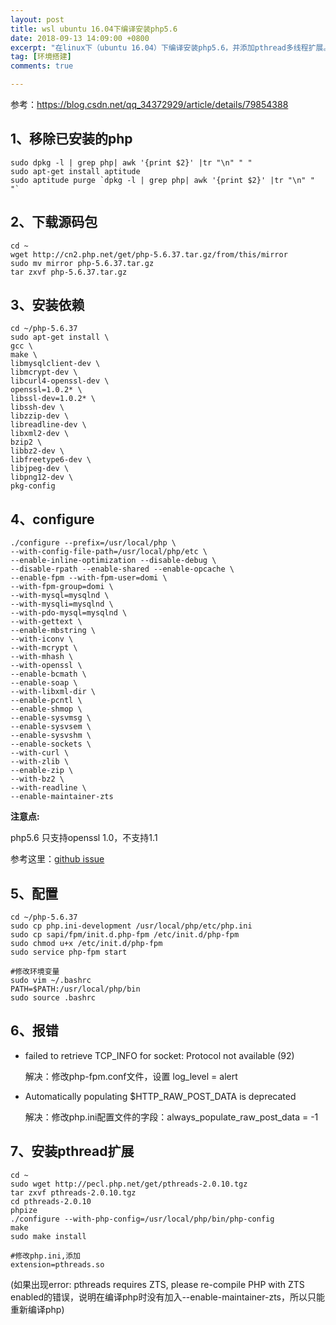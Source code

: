 ```yaml
---
layout: post
title: wsl ubuntu 16.04下编译安装php5.6
date: 2018-09-13 14:09:00 +0800
excerpt: "在linux下（ubuntu 16.04）下编译安装php5.6，并添加pthread多线程扩展。"
tag: [环境搭建]
comments: true

---
```



参考：https://blog.csdn.net/qq_34372929/article/details/79854388

## 1、移除已安装的php

~~~
sudo dpkg -l | grep php| awk '{print $2}' |tr "\n" " "
sudo apt-get install aptitude
sudo aptitude purge `dpkg -l | grep php| awk '{print $2}' |tr "\n" " "`
~~~

## 2、下载源码包

~~~
cd ~
wget http://cn2.php.net/get/php-5.6.37.tar.gz/from/this/mirror
sudo mv mirror php-5.6.37.tar.gz
tar zxvf php-5.6.37.tar.gz
~~~

## 3、安装依赖

~~~
cd ~/php-5.6.37
sudo apt-get install \
gcc \
make \
libmysqlclient-dev \
libmcrypt-dev \
libcurl4-openssl-dev \
openssl=1.0.2* \
libssl-dev=1.0.2* \
libssh-dev \
libzzip-dev \
libreadline-dev \
libxml2-dev \
bzip2 \
libbz2-dev \
libfreetype6-dev \
libjpeg-dev \
libpng12-dev \
pkg-config
~~~

## 4、configure

~~~
./configure --prefix=/usr/local/php \
--with-config-file-path=/usr/local/php/etc \
--enable-inline-optimization --disable-debug \
--disable-rpath --enable-shared --enable-opcache \
--enable-fpm --with-fpm-user=domi \
--with-fpm-group=domi \
--with-mysql=mysqlnd \
--with-mysqli=mysqlnd \
--with-pdo-mysql=mysqlnd \
--with-gettext \
--enable-mbstring \
--with-iconv \
--with-mcrypt \
--with-mhash \
--with-openssl \
--enable-bcmath \
--enable-soap \
--with-libxml-dir \
--enable-pcntl \
--enable-shmop \
--enable-sysvmsg \
--enable-sysvsem \
--enable-sysvshm \
--enable-sockets \
--with-curl \
--with-zlib \
--enable-zip \
--with-bz2 \
--with-readline \
--enable-maintainer-zts
~~~

**注意点:**

php5.6 只支持openssl 1.0，不支持1.1

参考这里：[github issue](https://github.com/phpbrew/phpbrew/issues/939)

## 5、配置

~~~
cd ~/php-5.6.37
sudo cp php.ini-development /usr/local/php/etc/php.ini
sudo cp sapi/fpm/init.d.php-fpm /etc/init.d/php-fpm
sudo chmod u+x /etc/init.d/php-fpm
sudo service php-fpm start

#修改环境变量
sudo vim ~/.bashrc
PATH=$PATH:/usr/local/php/bin
sudo source .bashrc
~~~

## 6、报错
- failed to retrieve TCP_INFO for socket: Protocol not available (92)

	解决：修改php-fpm.conf文件，设置 log_level = alert

- Automatically populating $HTTP_RAW_POST_DATA is deprecated

	解决：修改php.ini配置文件的字段：always_populate_raw_post_data = -1


## 7、安装pthread扩展

~~~
cd ~
sudo wget http://pecl.php.net/get/pthreads-2.0.10.tgz
tar zxvf pthreads-2.0.10.tgz
cd pthreads-2.0.10
phpize
./configure --with-php-config=/usr/local/php/bin/php-config
make
sudo make install

#修改php.ini,添加
extension=pthreads.so
~~~

(如果出现error: pthreads requires ZTS, please re-compile PHP with ZTS enabled的错误，说明在编译php时没有加入--enable-maintainer-zts，所以只能重新编译php)